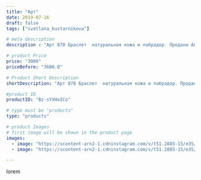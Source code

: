 ```yaml
---
title: "Арт"
date: 2019-07-16
draft: false
tags: ["svetlana_kustarnikova"]

# meta description
description : "Арт 870 Браслет  натуральная кожа и лабрадор. Продано Автор дизайна модели mea _ elena _"

# product Price
price: "3000"
priceBefore: "3600.0"

# Product Short Description
shortDescription: "Арт 870 Браслет  натуральная кожа и лабрадор. Продано Автор дизайна модели mea _ elena _"

#product ID
productID: "Bz-sYXHoICo"

# type must be "products"
type: "products"

# product Images
# first image will be shown in the product page
images:
  - image: "https://scontent-arn2-1.cdninstagram.com/v/t51.2885-15/e35/s1080x1080/66393763_334595344089421_4839697321194471526_n.jpg?_nc_ht=scontent-arn2-1.cdninstagram.com&_nc_cat=101&_nc_ohc=HYP76Wbkk2cAX_gaSR_&tp=1&oh=d2d75a7ff1c70204c2a490a403b9b4b7&oe=605FECDC&ig_cache_key=MjA4OTMwMjQ1Nzk4NjUyNzQ4MA%3D%3D.2"
  - image: "https://scontent-arn2-1.cdninstagram.com/v/t51.2885-15/e35/s1080x1080/67126755_340262833564312_7226219782767467924_n.jpg?_nc_ht=scontent-arn2-1.cdninstagram.com&_nc_cat=104&_nc_ohc=BFcmIDjUXOQAX8XB3jx&tp=1&oh=993e90e819adf3fe208bb7a36adfd6b4&oe=6061122E&ig_cache_key=MjA4OTMwMjQ1Nzk3ODE0ODMzNA%3D%3D.2"

---
```

lorem
